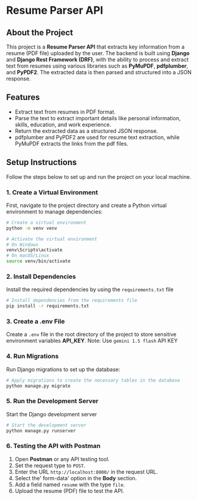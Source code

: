 # Resume Parser API

## About the Project

This project is a **Resume Parser API** that extracts key information from a resume (PDF file) uploaded by the user. The backend is built using **Django** and **Django Rest Framework (DRF)**, with the ability to process and extract text from resumes using various libraries such as **PyMuPDF**, **pdfplumber**, and **PyPDF2**. The extracted data is then parsed and structured into a JSON response.

## Features

- Extract text from resumes in PDF format.
- Parse the text to extract important details like personal information, skills, education, and work experience.
- Return the extracted data as a structured JSON response.
- pdfplumber and PyPDF2 are used for resume text extraction, while PyMuPDF extracts the links from the pdf files.

## Setup Instructions

Follow the steps below to set up and run the project on your local machine.

### 1. **Create a Virtual Environment**

First, navigate to the project directory and create a Python virtual environment to manage dependencies:

```bash
# Create a virtual environment
python -m venv venv

# Activate the virtual environment
# On Windows
venv\Scripts\activate
# On macOS/Linux
source venv/bin/activate
```

### 2. **Install Dependencies**

Install the required dependencies by using the `requirements.txt` file

```bash
# Install dependencies from the requirements file
pip install -r requirements.txt
```
### 3. **Create a .env File**

Create a `.env` file in the root directory of the project to store sensitive environment variables **API_KEY**.
Note: Use `gemini 1.5 flash` API KEY

### 4. **Run Migrations**

Run Django migrations to set up the database:
```bash
# Apply migrations to create the necessary tables in the database
python manage.py migrate
```
### 5. **Run the Development Server**

Start the Django development server
```bash
# Start the development server
python manage.py runserver
```
### 6\. **Testing the API with Postman**

1. Open **Postman** or any API testing tool.
2. Set the request type to `POST`.
3. Enter the URL `http://localhost:8000/` in the request URL.
4. Select the' form-data' option in the **Body** section.
5. Add a field named `resume` with the type `file`.
6. Upload the resume (PDF) file to test the API.
